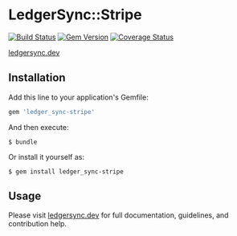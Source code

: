# LedgerSync::Stripe

[![Build Status](https://travis-ci.org/LedgerSync/ledger_sync-stripe.svg?branch=master)](https://travis-ci.org/LedgerSync/ledger_sync-stripe)
[![Gem Version](https://badge.fury.io/rb/ledger_sync-stripe.svg)](https://badge.fury.io/rb/ledger_sync-stripe)
[![Coverage Status](https://coveralls.io/repos/github/LedgerSync/ledger_sync-stripe/badge.svg?branch=master)](https://coveralls.io/github/LedgerSync/ledger_sync-stripe?branch=master)


[ledgersync.dev](www.ledgersync.dev)

## Installation

Add this line to your application's Gemfile:

```ruby
gem 'ledger_sync-stripe'
```

And then execute:

    $ bundle

Or install it yourself as:

    $ gem install ledger_sync-stripe

## Usage

Please visit [ledgersync.dev](www.ledgersync.dev) for full documentation, guidelines, and contribution help.
